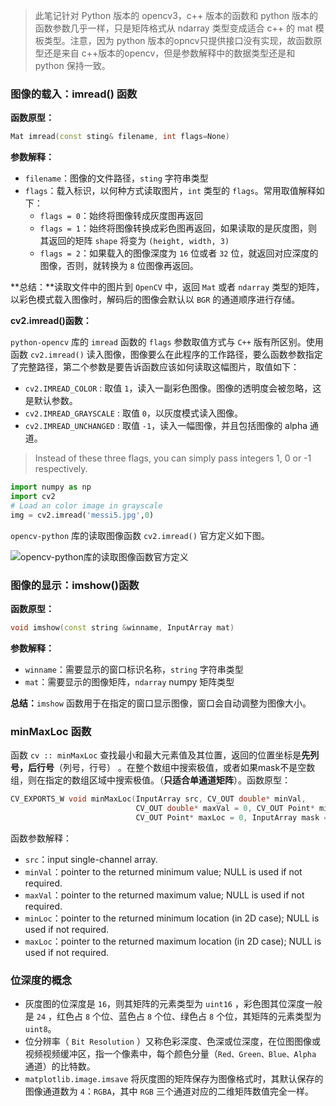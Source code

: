 > 此笔记针对 Python 版本的 opencv3，c++ 版本的函数和 python 版本的函数参数几乎一样，只是矩阵格式从 ndarray 类型变成适合 c++ 的 mat 模板类型。注意，因为 python 版本的opncv只提供接口没有实现，故函数原型还是来自 c++版本的opencv，但是参数解释中的数据类型还是和 python 保持一致。

### 图像的载入：imread() 函数

**函数原型：**

```cpp
Mat imread(const sting& filename, int flags=None)
```

**参数解释：**
+ `filename`：图像的文件路径，`sting` 字符串类型
+ `flags`：载入标识，以何种方式读取图片，`int` 类型的 `flags`。常用取值解释如下：
    + `flags = 0`：始终将图像转成灰度图再返回
    + `flags = 1`：始终将图像转换成彩色图再返回，如果读取的是灰度图，则其返回的矩阵 `shape` 将变为 `(height, width, 3)`
    + `flags = 2`：如果载入的图像深度为 `16` 位或者 `32` 位，就返回对应深度的图像，否则，就转换为 `8` 位图像再返回。

**总结：**读取文件中的图片到 `OpenCV` 中，返回 `Mat` 或者 `ndarray` 类型的矩阵，以彩色模式载入图像时，解码后的图像会默认以 `BGR` 的通道顺序进行存储。

**cv2.imread()函数：**

`python-opencv` 库的 `imread` 函数的 `flags` 参数取值方式与 `C++` 版有所区别。使用函数 `cv2.imread()` 读入图像，图像要么在此程序的工作路径，要么函数参数指定了完整路径，第二个参数是要告诉函数应该如何读取这幅图片，取值如下：

+ `cv2.IMREAD_COLOR` : 取值 `1`，读入一副彩色图像。图像的透明度会被忽略，这是默认参数。
+ `cv2.IMREAD_GRAYSCALE` : 取值 `0`，以灰度模式读入图像。
+ `cv2.IMREAD_UNCHANGED` : 取值 `-1`，读入一幅图像，并且包括图像的 alpha 通道。

> Instead of these three flags, you can simply pass integers 1, 0 or -1 respectively.

```python
import numpy as np
import cv2
# Load an color image in grayscale
img = cv2.imread('messi5.jpg',0)
```

`opencv-python` 库的读取图像函数 `cv2.imread()` 官方定义如下图。

![opencv-python库的读取图像函数官方定义](../data/images/cv2.imread函数.png)

### 图像的显示：imshow()函数

**函数原型：**

```cpp
void imshow(const string &winname, InputArray mat)
```

**参数解释：**

+ `winname`：需要显示的窗口标识名称，`string` 字符串类型
+ `mat`：需要显示的图像矩阵，`ndarray` numpy 矩阵类型

**总结：**`imshow` 函数用于在指定的窗口显示图像，窗口会自动调整为图像大小。

### minMaxLoc 函数

函数 `cv :: minMaxLoc` 查找最小和最大元素值及其位置，返回的位置坐标是**先列号，后行号**（列号，行号） 。在整个数组中搜索极值，或者如果mask不是空数组，则在指定的数组区域中搜索极值。（**只适合单通道矩阵**）。函数原型：

```CPP
CV_EXPORTS_W void minMaxLoc(InputArray src, CV_OUT double* minVal,
                            CV_OUT double* maxVal = 0, CV_OUT Point* minLoc = 0,
                            CV_OUT Point* maxLoc = 0, InputArray mask = noArray());
```

函数参数解释：

+ `src`：input single-channel array.
+ `minVal`：pointer to the returned minimum value; NULL is used if not required.
+ `maxVal`：pointer to the returned maximum value; NULL is used if not required.
+ `minLoc`：pointer to the returned minimum location (in 2D case); NULL is used if not required.
+ `maxLoc`：pointer to the returned maximum location (in 2D case); NULL is used if not required.

### 位深度的概念

+ 灰度图的位深度是 `16`，则其矩阵的元素类型为 `uint16` ，彩色图其位深度一般是 `24` ，红色占 `8` 个位、蓝色占 `8` 个位、绿色占 `8` 个位，其矩阵的元素类型为 `uint8`。
+ 位分辨率（ `Bit Resolution` ）又称色彩深度、色深或位深度，在位图图像或视频视频缓冲区，指一个像素中，每个颜色分量（`Red、Green、Blue、Alpha` 通道）的比特数。
+ `matplotlib.image.imsave` 将灰度图的矩阵保存为图像格式时，其默认保存的图像通道数为 `4`：`RGBA`，其中 `RGB` 三个通道对应的二维矩阵数值完全一样。

